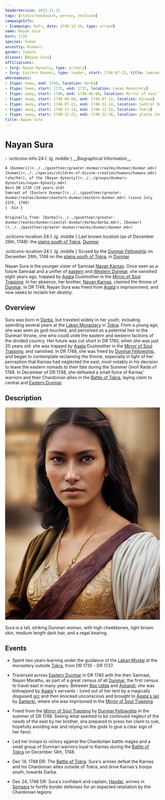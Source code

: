 ```yaml
---
headerVersion: 2023.11.25
tags: [status/needswork, person, testcase]
campaignInfo:
- {campaign: DuFr, date: 1748-12-26, type: scryed}
name: Nayan Sura
born: 1720
species: human
ancestry: Dunmari
gender: female
aliases: [Nayan Sura]
affiliations:
- {org: Nayan Dynasty, type: primary}
- {org: Eastern Dunmar, type: leader, start: 1748-07-22, title: Samraat}
whereabouts:
- {type: home, end: 1740, location: Darba}
- {type: home, start: 1735, end: 1737, location: Lakan Monastery}
- {type: away, start: 1740, end: 1748-06-08, location: Mirror of Soul Trapping}
- {type: away, start: 1748-06-08, end: 1748-07-22, location: Karawa}
- {type: away, start: 1748-07-22, end: 1748-12-14, location: Central Dunmar}
- {type: away, start: 1748-12-14, end: 1748-12-22, location: Tokra}
- {type: away, start: 1748-12-22, end: 1748-12-26, location: plains south of Tokra}
title: Nayan Sura
---
```

# Nayan Sura
<div class="grid cards ext-narrow-margin ext-one-column" markdown>
- :octicons-info-24:{ .lg .middle } __Biographical Information__

    A [Dunmari](<../../gazetteer/greater-dunmar/realms/dunmar/dunmar.md>) [human](<../../species/children-of-divine-creation/humans/humans.md>) (she/her), of the [Nayan dynasty](<../../groups/dunmari-dynasties/nayan-dynasty.md>)  
    Born DR 1720 (29 years old)  
    Samraat of [Eastern Dunmar](<../../gazetteer/greater-dunmar/realms/dunmar/eastern-dunmar/eastern-dunmar.md>) (since July 22th, 1748)  
    { .bio }

    Originally from: [Darba](<../../gazetteer/greater-dunmar/realms/dunmar/coastal-dunmar/darba/darba.md>), [Dunmar](<../../gazetteer/greater-dunmar/realms/dunmar/dunmar.md>)
</div>

:octicons-location-24:{ .lg .middle } Last known location (as of December 26th, 1748): the [plains south of Tokra](<../../gazetteer/greater-dunmar/dunmari-basin/southern-tokra-plains.md>), [Dunmar](<../../gazetteer/greater-dunmar/realms/dunmar/dunmar.md>)



:octicons-location-24:{ .lg .middle } Scryed by the [Dunmar Fellowship](<../pcs/dunmar-fellowship/dunmar-fellowship.md>) on December 26th, 1748 on the [plains south of Tokra](<../../gazetteer/greater-dunmar/dunmari-basin/southern-tokra-plains.md>), in [Dunmar](<../../gazetteer/greater-dunmar/realms/dunmar/dunmar.md>)  


Nayan Sura is the younger sister of Samraat [Nayan Karnas](<./nayan-karnas.md>). Once seen as a future Samraat and a unifier of [eastern](<../../gazetteer/greater-dunmar/realms/dunmar/eastern-dunmar/eastern-dunmar.md>) and [Western Dunmar](<../../gazetteer/greater-dunmar/realms/dunmar/western-dunmar/western-dunmar.md>), she vanished eight years ago, trapped by [Agata](<../fey/agata.md>) Dustmother in the [Mirror of Soul Trapping](<../../campaigns/dunmari-frontier/treasure/mirror-of-soul-trapping.md>). In her absence, her brother, [Nayan Karnas](<./nayan-karnas.md>), claimed the throne of [Dunmar](<../../gazetteer/greater-dunmar/realms/dunmar/dunmar.md>). In DR 1748, Nayan Sura was freed from [Agata](<../fey/agata.md>)'s imprisonment, and now seeks to reclaim her destiny. 
## Overview

Sura was born in [Darba](<../../gazetteer/greater-dunmar/realms/dunmar/coastal-dunmar/darba/darba.md>), but traveled widely in her youth, including spending several years at the [Lakan Monastery](<../../gazetteer/greater-dunmar/realms/dunmar/central-dunmar/tokra/lakan-monastery.md>) in [Tokra](<../../gazetteer/greater-dunmar/realms/dunmar/central-dunmar/tokra/tokra.md>). From a young age, she was seen as god-touched, and perceived as a potential heir to the Dunmari throne, one who could unite the eastern and western factions of the divided country. Her future was cut short in DR 1740, when she was just 20 years old: she was trapped by [Agata](<../fey/agata.md>) Dustmother in the [Mirror of Soul Trapping](<../../campaigns/dunmari-frontier/treasure/mirror-of-soul-trapping.md>), and vanished. In DR 1748, she was freed by [Dunmar Fellowship](<../pcs/dunmar-fellowship/dunmar-fellowship.md>), and began to contemplate reclaiming the throne, especially in light of her perception that Karnas had neglected the east, most notably in his decision to leave the eastern nomads to their fate during the Summer Gnoll Raids of 1748. In December of DR 1748, she defeated a small force of Karnas' warriors and their Chardonian allies in the [Battle of Tokra](<../../events/1700s/1748/12/battle-of-tokra.md>), laying claim to central and [Eastern Dunmar](<../../gazetteer/greater-dunmar/realms/dunmar/eastern-dunmar/eastern-dunmar.md>). 
## Description

![Sura](../../assets/sura.png)

Sura is a tall, striking Dunmari woman, with high cheekbones, light brown skin, medium length dark hair, and a regal bearing. 
## Events

- Spent two years learning under the guidance of the [Lakan Mystai](<../../groups/dunmari-mystery-cults/lakan-mystai.md>) at the monastery outside [Tokra](<../../gazetteer/greater-dunmar/realms/dunmar/central-dunmar/tokra/tokra.md>), from DR 1735 - DR 1737. 
- Traversed across [Eastern Dunmar](<../../gazetteer/greater-dunmar/realms/dunmar/eastern-dunmar/eastern-dunmar.md>) in DR 1740 with the then Samraat, Nayan Marathu, as part of a great census of all [Dunmar](<../../gazetteer/greater-dunmar/realms/dunmar/dunmar.md>), the first census to travel east in many years. Between [Bas Udda](<../../gazetteer/greater-dunmar/realms/dunmar/eastern-dunmar/bas-udda.md>) and [Askandi](<../../gazetteer/greater-dunmar/realms/dunmar/central-dunmar/askandi.md>), she was kidnapped by [Agata](<../fey/agata.md>)'s servants - lured out of her tent by a magically disguised [orc](<../../species/children-of-the-embodied-gods/orcs/orcs.md>) and then knocked unconscious and brought to [Agata's lair](<../../gazetteer/greater-dunmar/dunmari-basin/agata-s-lair.md>) by [Samerki](<../other-nonhumans/samerki.md>), where she was imprisoned in the [Mirror of Soul Trapping](<../../campaigns/dunmari-frontier/treasure/mirror-of-soul-trapping.md>). 
- Freed from the [Mirror of Soul Trapping](<../../campaigns/dunmari-frontier/treasure/mirror-of-soul-trapping.md>) by [Dunmar Fellowship](<../pcs/dunmar-fellowship/dunmar-fellowship.md>) in the summer of DR 1748. Seeing what seemed to be continued neglect of the needs of the east by her brother, she prepared to press her claim to rule, hopefully avoiding war and relying on the gods to give a clear sign of her favor. 
- Led her troops to victory against the Chardonian battle mages and a small group of Dunmari warriors loyal to Karnas during the [Battle of Tokra](<../../events/1700s/1748/12/battle-of-tokra.md>) on December 14th, 1748. 






- Dec 14, 1748 DR: The [Battle of Tokra](<../../events/1700s/1748/12/battle-of-tokra.md>). Sura's armies defeat the Karnas and his Chardonian allies outside of Tokra, and drive Karnas's troops south, towards Darba.
- Dec 24, 1748 DR: Sura's confidant and captain, [Havdar](<./havdar.md>), arrives in [Songara](<../../gazetteer/greater-dunmar/realms/dunmar/central-dunmar/songara.md>) to fortify border defenses for an expected retaliation by the Chardonian legions


